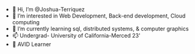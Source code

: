 - 👋 Hi, I’m @Joshua-Terriquez
- 👀 I’m interested in Web Development, Back-end development, Cloud computing
- 🌱 I’m currently learning sql, distributed systems, & computer graphics
- 📫 Undergrad- University of California-Merced 23'
- 💞️ AVID Learner

<!---
Joshua-Terriquez/Joshua-Terriquez is a ✨ special ✨ repository because its `README.md` (this file) appears on your GitHub profile.
You can click the Preview link to take a look at your changes.
--->
